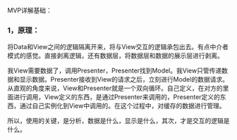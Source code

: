 MVP详解基础：

### 1，原理：

将Data和View之间的逻辑隔离开来，将与View交互的逻辑承包出去。有点中介者模式的感觉。直接剥离逻辑，还有数据层，将数据层和数据的展示层进行剥离。

我View需要数据了，调用Presenter，Presenter找到Model。我View只管传递数据和显示数据。Presenter接收到View的请求之后，立刻进行Model的数据请求。从直观的角度来说，View和Presenter就是一个双向循环。自己定义，在对方的里面进行调用，View定义的东西，是通过Presenter来调用的，Presenter定义的东西，通过自己实例化到View中调用的。在这个过程中，对缓存的数据进行管理。

所以，使用的关键，是分析，数据是什么，显示是什么，其次，才是交互的逻辑是什么。